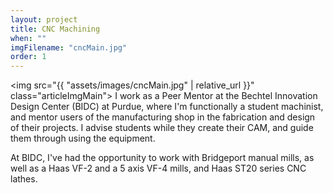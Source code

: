 ```yaml
---
layout: project
title: CNC Machining
when: ""
imgFilename: "cncMain.jpg"
order: 1
---
```


<img src="{{ "assets/images/cncMain.jpg" | relative_url }}" class="articleImgMain">
I work as a Peer Mentor at the Bechtel Innovation Design Center (BIDC) at Purdue, where I'm functionally a student machinist, and mentor users of the manufacturing shop in the fabrication and design of their projects. I advise students while they create their CAM, and guide them through using the equipment.

At BIDC, I've had the opportunity to work with Bridgeport manual mills, as well as a Haas VF-2 and a 5 axis VF-4 mills, and Haas ST20 series CNC lathes.
